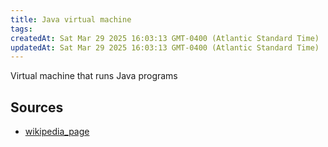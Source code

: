 ```yaml
---
title: Java virtual machine
tags: 
createdAt: Sat Mar 29 2025 16:03:13 GMT-0400 (Atlantic Standard Time)
updatedAt: Sat Mar 29 2025 16:03:13 GMT-0400 (Atlantic Standard Time)
---
```



Virtual machine that runs Java programs



## Sources
- [wikipedia_page](https://en.wikipedia.org/wiki/Java_virtual_machine)
